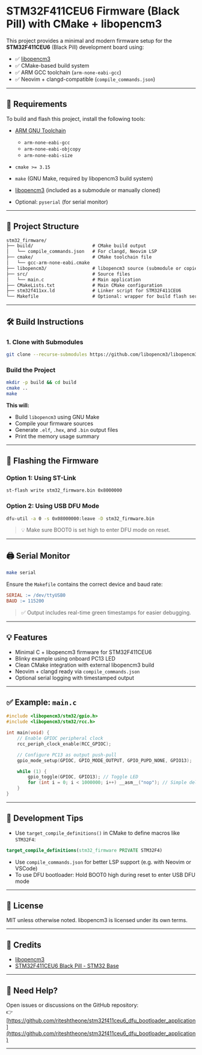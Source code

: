 # STM32F411CEU6 Firmware (Black Pill) with CMake + libopencm3

This project provides a minimal and modern firmware setup for the **STM32F411CEU6** (Black Pill) development board using:

* ✅ [libopencm3](https://github.com/libopencm3/libopencm3)
* ✅ CMake-based build system
* ✅ ARM GCC toolchain (`arm-none-eabi-gcc`)
* ✅ Neovim + clangd-compatible (`compile_commands.json`)

---

## 🔧 Requirements

To build and flash this project, install the following tools:

* [ARM GNU Toolchain](https://developer.arm.com/downloads/-/gnu-rm)

  * `arm-none-eabi-gcc`
  * `arm-none-eabi-objcopy`
  * `arm-none-eabi-size`
* `cmake >= 3.15`
* `make` (GNU Make, required by libopencm3 build system)
* [libopencm3](https://github.com/libopencm3/libopencm3) (included as a submodule or manually cloned)
* Optional: `pyserial` (for serial monitor)

---

## 📁 Project Structure

```txt
stm32_firmware/
├── build/                      # CMake build output
│   └── compile_commands.json   # For clangd, Neovim LSP
├── cmake/                      # CMake toolchain file
│   └── gcc-arm-none-eabi.cmake
├── libopencm3/                 # libopencm3 source (submodule or copied)
├── src/                        # Source files
│   └── main.c                  # Main application
├── CMakeLists.txt              # Main CMake configuration
├── stm32f411xx.ld              # Linker script for STM32F411CEU6
└── Makefile                    # Optional: wrapper for build flash serial...
```

---

## 🛠️ Build Instructions

### 1. Clone with Submodules

```bash
git clone --recurse-submodules https://github.com/libopencm3/libopencm3.git
```

### Build the Project

```bash
mkdir -p build && cd build
cmake ..
make
```

**This will:**

* Build `libopencm3` using GNU Make
* Compile your firmware sources
* Generate `.elf`, `.hex`, and `.bin` output files
* Print the memory usage summary

---

## 🔄 Flashing the Firmware

### Option 1: Using ST-Link

```bash
st-flash write stm32_firmware.bin 0x8000000
```

### Option 2: Using USB DFU Mode

```bash
dfu-util -a 0 -s 0x08000000:leave -D stm32_firmware.bin
```

> 💡 Make sure BOOT0 is set high to enter DFU mode on reset.

---

## 🖨️ Serial Monitor

```bash
make serial
```

Ensure the `Makefile` contains the correct device and baud rate:

```makefile
SERIAL := /dev/ttyUSB0
BAUD := 115200
```

> ✅ Output includes real-time green timestamps for easier debugging.

---

## 💡 Features

* Minimal C + libopencm3 firmware for STM32F411CEU6
* Blinky example using onboard PC13 LED
* Clean CMake integration with external libopencm3 build
* Neovim + clangd ready via `compile_commands.json`
* Optional serial logging with timestamped output

---

## ✅ Example: `main.c`

```c
#include <libopencm3/stm32/gpio.h>
#include <libopencm3/stm32/rcc.h>

int main(void) {
    // Enable GPIOC peripheral clock
    rcc_periph_clock_enable(RCC_GPIOC);

    // Configure PC13 as output push-pull
    gpio_mode_setup(GPIOC, GPIO_MODE_OUTPUT, GPIO_PUPD_NONE, GPIO13);

    while (1) {
        gpio_toggle(GPIOC, GPIO13); // Toggle LED
        for (int i = 0; i < 1000000; i++) __asm__("nop"); // Simple delay
    }
}
```

---

## 🧠 Development Tips

* Use `target_compile_definitions()` in CMake to define macros like `STM32F4`:

```cmake
target_compile_definitions(stm32_firmware PRIVATE STM32F4)
```

* Use `compile_commands.json` for better LSP support (e.g. with Neovim or VSCode)
* To use DFU bootloader: Hold BOOT0 high during reset to enter USB DFU mode

---

## 📜 License

MIT unless otherwise noted. libopencm3 is licensed under its own terms.

---

## 🙌 Credits

* [libopencm3](https://github.com/libopencm3/libopencm3)
* [STM32F411CEU6 Black Pill - STM32 Base](https://stm32-base.org/boards/blackpill-f411ce.html)

---

## 💬 Need Help?

Open issues or discussions on the GitHub repository:  
👉 [https://github.com/riteshtheone/stm32f411ceu6_dfu_bootloader_application](https://github.com/riteshtheone/stm32f411ceu6_dfu_bootloader_application)

---
